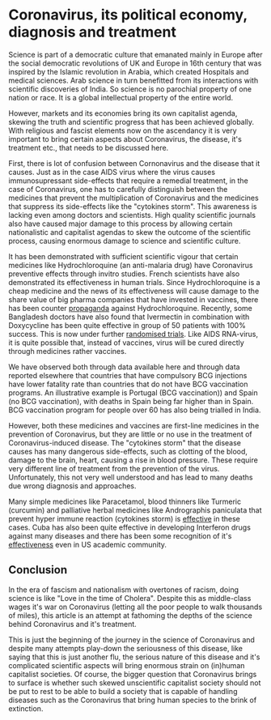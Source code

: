 # Coronavirus, its political economy, diagnosis and treatment

Science is part of a democratic culture that emanated mainly in Europe after the social democratic revolutions of UK and Europe in 16th century that was inspired by the Islamic revolution in Arabia, which created Hospitals and medical sciences. Arab science in turn benefitted from its interactions with scientific discoveries of India. So science is no parochial property of one nation or race. It is a global intellectual property of the entire world.

However, markets and its economies bring its own capitalist agenda, skewing the truth and scientific progress that has been achieved globally. With religious and fascist elements now on the ascendancy it is very important to bring certain aspects about Coronavirus, the disease, it's treatment etc., that needs to be discussed here.

First, there is lot of confusion between Cornonavirus and the disease that it causes. Just as in the case AIDS virus where the virus causes immunosupressant side-effects that require a remedial treatment, in the case of Coronavirus, one has to carefully distinguish between the medicines that prevent the multiplication of Coronavirus and the medicines that suppress its side-effects like the "cytokines storm". This awareness is lacking even among doctors and scientists. High quality scientific journals also have caused major damage to this process by allowing certain nationalistic and capitalist agendas to skew the outcome of the scientific process, causing enormous damage to science and scientific culture.

It has been demonstrated with sufficient scientific vigour that certain medicines like Hydrochloroquine (an anti-malaria drug) have Coronavirus preventive effects through invitro studies. French scientists have also demonstrated its effectiveness in human trials. Since Hydrochloroquine is a cheap medicine and the news of its effectiveness will cause damage to the share value of big pharma companies that have invested in vaccines, there has been counter [propaganda](https://www.thelancet.com/journals/lancet/article/PIIS0140-6736(20)31180-6/fulltext) against Hydrochloroquine. Recently, some Bangladesh doctors have also found that Ivermectin in combination with Doxycycline has been quite effective in group of 50 patients with 100% success. This is now under further [randomised trials](https://clinicaltrials.gov/ct2/show/NCT04407130). Like AIDS RNA-virus, it is quite possible that, instead of vaccines, virus will be cured directly through medicines rather vaccines.

We have observed both through data available here and through data reported elsewhere that countries that have compulsory BCG injections have lower fatality rate than countries that do not have BCG vaccination programs. An illustrative example is Portugal (BCG vaccination)) and Spain (no BCG vaccination), with deaths in Spain being far higher than in Spain. BCG vaccination program for people over 60 has also being trialled in India.


However, both these medicines and vaccines are first-line medicines in the prevention of Coronavirus, but they are little or no use in the treatment of Coronavirus-induced disease. The "cytokines storm" that the disease causes has many dangerous side-effects, such as clotting of the blood, damage to the brain, heart, causing a rise in blood pressure. These require very different line of treatment from the prevention of the virus. Unfortunately, this not very well understood and has lead to many deaths due wrong diagnosis and approaches.

Many simple medicines like Paracetamol, blood thinners like Turmeric (curcumin) and palliative herbal medicines like Andrographis paniculata that prevent hyper immune reaction (cytokines storm) is [effective](https://link.springer.com/article/10.1007/s11101-011-9219-z) in these cases. Cuba has also been quite effective in developing Interferon drugs against many diseases and there has been some recognition of it's [effectiveness](https://www.thelancet.com/journals/lancet/article/PIIS0140-6736(20)31042-4/fulltext) even in US academic community. 


## Conclusion

In the era of fascism and nationalism with overtones of racism, doing science is like "Love in the time of Cholera". Despite this as middle-class wages it's war on Coronavirus (letting all the poor people to walk thousands of miles), this article is an attempt at fathoming the depths of the science behind Coronavirus and it's treatment.

This is just the beginning of the journey in the science of Coronavirus and despite many attempts play-down the seriousness of this disease, like saying that this is just another flu, the serious nature of this disease and it's complicated scientific aspects will bring enormous strain on (in)human capitalist societies. Of course, the bigger question that Coronavirus brings to surface is whether such skewed unscientific capitalist society should not be put to rest to be able to build a society that is capable of handling diseases such as the Coronavirus that bring human species to the brink of extinction.
